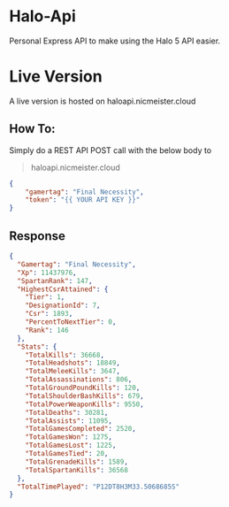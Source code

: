# Halo-Api
Personal Express API to make using the Halo 5 API easier.

# Live Version
A live version is hosted on haloapi.nicmeister.cloud

## How To:
Simply do a REST API POST call with the below body to
> haloapi.nicmeister.cloud
```json 
{
	"gamertag": "Final Necessity",
	"token": "{{ YOUR API KEY }}"
}
```

## Response
```json
{
  "Gamertag": "Final Necessity",
  "Xp": 11437976,
  "SpartanRank": 147,
  "HighestCsrAttained": {
    "Tier": 1,
    "DesignationId": 7,
    "Csr": 1893,
    "PercentToNextTier": 0,
    "Rank": 146
  },
  "Stats": {
    "TotalKills": 36668,
    "TotalHeadshots": 18849,
    "TotalMeleeKills": 3647,
    "TotalAssassinations": 806,
    "TotalGroundPoundKills": 120,
    "TotalShoulderBashKills": 679,
    "TotalPowerWeaponKills": 9550,
    "TotalDeaths": 30281,
    "TotalAssists": 11095,
    "TotalGamesCompleted": 2520,
    "TotalGamesWon": 1275,
    "TotalGamesLost": 1225,
    "TotalGamesTied": 20,
    "TotalGrenadeKills": 1589,
    "TotalSpartanKills": 36568
  },
  "TotalTimePlayed": "P12DT8H3M33.5068685S"
}
```